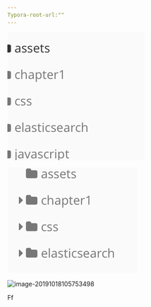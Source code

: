 ```yaml
---
Typora-root-url:""
---
```






![](/assets/image-20191018104542985.png)

![](/assets/image-20191018104901806.png)

![image-20191018105753498](/image-20191018105753498.png)



Ff 

